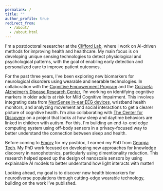 ```yaml
---
permalink: /
title: ""
author_profile: true
redirect_from: 
  - /about/
  - /about.html
---
```


I'm a postdoctoral researcher at the [Clifford Lab](https://gdclifford.info/gari), where I work on AI-driven methods for improving health and healthcare. My main focus is on developing unique sensing technologies to detect physiological and psychological patterns, with the goal of enabling early detection and personalized care to improve patient outcomes.

For the past three years, I've been exploring new biomarkers for neurological disorders using wearable and nearable technologies. In collaboration with the [Cognitive Empowerment Program](https://empowerment.emory.edu) and the [Goizueta Alzheimer’s Disease Research Center](https://alzheimers.emory.edu), I’m working on identifying cognitive markers in older adults at risk for Mild Cognitive Impairment. This involves integrating data from [NextSense in-ear EEG devices](https://www.nextsense.io), wristband health monitors, and analyzing movement and social interactions to get a clearer picture of cognitive health. I’m also collaborating with [The Center for Discovery](https://thecenterfordiscovery.org) on a project that looks at how sleep and daytime behaviors are linked in children with autism. For this, I'm building an end-to-end edge computing system using off-body sensors in a privacy-focused way to better understand the connection between sleep and health.

Before coming to [Emory](https://www.emory.edu/home/index.html) for my postdoc, I earned my PhD from [Georgia Tech](https://www.gatech.edu). My PhD work focused on developing new approaches for knowledge discovery in nanophotonics, particularly using dimentionality reduction. This research helped speed up the design of nanoscale sensors by using explainable AI models to better understand how light interacts with matter!

Looking ahead, my goal is to discover new health biomarkers for neurodiverse populations through cutting-edge wearable technology, building on the work I’ve published.
